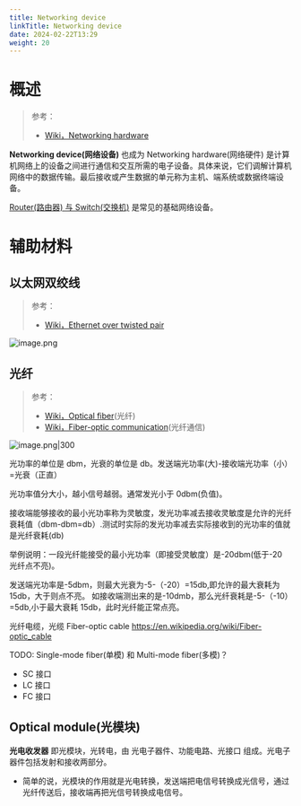 ```yaml
---
title: Networking device
linkTitle: Networking device
date: 2024-02-22T13:29
weight: 20
---
```


# 概述

> 参考：
>
> - [Wiki，Networking hardware](https://en.wikipedia.org/wiki/Networking_hardware)

**Networking device(网络设备)** 也成为 Networking hardware(网络硬件) 是计算机网络上的设备之间进行通信和交互所需的电子设备。具体来说，它们调解计算机网络中的数据传输。最后接收或产生数据的单元称为主机、端系统或数据终端设备。

[Router(路由器) 与 Switch(交换机)](/docs/4.数据通信/Networking%20device/Router%20And%20Switch.md) 是常见的基础网络设备。

# 辅助材料

## 以太网双绞线

> 参考：
> - [Wiki，Ethernet over twisted pair](https://en.wikipedia.org/wiki/Ethernet_over_twisted_pair)

![image.png](https://notes-learning.oss-cn-beijing.aliyuncs.com/networking_device/202402271413818.png)

## 光纤

> 参考：
>
> - [Wiki，Optical fiber](https://en.wikipedia.org/wiki/Optical_fiber)(光纤)
> - [Wiki，Fiber-optic communication](https://en.wikipedia.org/wiki/Fiber-optic_communication)(光纤通信)

![image.png|300](https://notes-learning.oss-cn-beijing.aliyuncs.com/networking_device/202402271411895.png)

光功率的单位是 dbm，光衰的单位是 db。发送端光功率(大)-接收端光功率（小）=光衰（正直）

光功率值分大小，越小信号越弱。通常发光小于 0dbm(负值)。

接收端能够接收的最小光功率称为灵敏度，发光功率减去接收灵敏度是允许的光纤衰耗值（dbm-dbm=db）.测试时实际的发光功率减去实际接收到的光功率的值就是光纤衰耗(db)

举例说明：一段光纤能接受的最小光功率（即接受灵敏度）是-20dbm(低于-20 光纤点不亮)。

发送端光功率是-5dbm，则最大光衰为-5-（-20）=15db,即允许的最大衰耗为 15db，大于则点不亮。 如接收端测出来的是-10dmb，那么光纤衰耗是-5-（-10）=5db,小于最大衰耗 15db，此时光纤能正常点亮。

光纤电缆，光缆 Fiber-optic cable https://en.wikipedia.org/wiki/Fiber-optic_cable

TODO: Single-mode fiber(单模) 和 Multi-mode fiber(多模)？

- SC 接口
- LC 接口
- FC 接口

## Optical module(光模块)

**光电收发器** 即光模块，光转电，由 光电子器件、功能电路、光接口 组成。光电子器件包括发射和接收两部分。

- 简单的说，光模块的作用就是光电转换，发送端把电信号转换成光信号，通过光纤传送后，接收端再把光信号转换成电信号。

